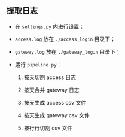 ## 提取日志

- 在 `settings.py` 内进行设置；

- `access.log` 放在 `./access_login` 目录下；

- `gateway.log` 放在 `./gateway_login` 目录下；

- 运行 `pipeline.py`：

  1. 按天切割 access 日志

  2. 按天合并 gateway 日志

  3. 按天生成 access csv 文件

  4. 按天生成 gateway csv 文件

  5. 按行行切割 csv 文件
